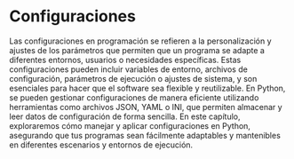 # Configuraciones

Las configuraciones en programación se refieren a la personalización y ajustes de los parámetros que permiten que un programa se adapte a diferentes entornos, usuarios o necesidades específicas. Estas configuraciones pueden incluir variables de entorno, archivos de configuración, parámetros de ejecución o ajustes de sistema, y son esenciales para hacer que el software sea flexible y reutilizable. En Python, se pueden gestionar configuraciones de manera eficiente utilizando herramientas como archivos JSON, YAML o INI, que permiten almacenar y leer datos de configuración de forma sencilla. En este capítulo, exploraremos cómo manejar y aplicar configuraciones en Python, asegurando que tus programas sean fácilmente adaptables y mantenibles en diferentes escenarios y entornos de ejecución.
